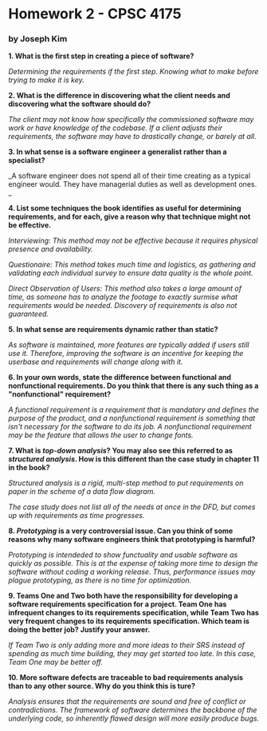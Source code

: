 # Homework 2 - CPSC 4175
### by Joseph Kim
**1. What is the first step in creating a piece of software?**

 _Determining the requirements if the first step. Knowing what to make before trying to make it is key._

**2. What is the difference in discovering what the client needs and discovering what the software should do?**

_The client may not know how specifically the commissioned software may work or have knowledge of the codebase. If a client adjusts their requirements, the software may have to drastically change, or barely at all._

**3. In what sense is a software engineer a generalist rather than a specialist?**

_A software engineer does not spend all of their time creating as a typical engineer would. They have managerial duties as well as development ones. _

**4. List some techniques the book identifies as useful for determining requirements, and for each, give a reason why that technique might not be effective.**

_Interviewing: This method may not be effective because it requires physical presence and availability._ 

_Questionaire: This method takes much time and logistics, as gathering and validating each individual survey to ensure data quality is the whole point._

_Direct Observation of Users: This method also takes a large amount of time, as someone has to analyze the footage to exactly surmise what requirements would be needed. Discovery of requirements is also not guaranteed._ 

**5. In what sense are requirements dynamic rather than static?**

_As software is maintained, more features are typically added if users still use it. Therefore, improving the software is an incentive for keeping the userbase and requirements will change along with it._

**6. In your own words, state the difference between functional and nonfunctional requirements. Do you think that there is any such thing as a "nonfunctional" requirement?**

_A functional requirement is a requirement that is mandatory and defines the purpose of the product, and a nonfunctional requirement is something that isn't necessary for the software to do its job. A nonfunctional requirement may be the feature that allows the user to change fonts._

**7. What is _top-down analysis_? You may also see this referred to as _structured analysis_. How is this different than the case study in chapter 11 in the book?** 

_Structured analysis is a rigid, multi-step method to put requirements on paper in the scheme of a data flow diagram._

_The case study does not list all of the needs at once in the DFD, but comes up with requirements as time progresses._

**8. _Prototyping_ is a very  controversial issue. Can you think of some reasons why many software engineers think that prototyping is harmful?**

_Prototyping is intendeded to show functuality and usable software as quickly as possible. This is at the expense of taking more time to design the software without coding a working release. Thus, performance issues may plague prototyping, as there is no time for optimization._

**9. Teams One and Two both have the responsibility for developing a software requirements specification for a project. Team One has infrequent changes to its requirements specification, while Team Two has very frequent changes to its requirements specification. Which team is doing the better job? Justify your answer.**

_If Team Two is only adding more and more ideas to their SRS instead of spending as much time building, they may get started too late. In this case, Team One may be better off._

**10. More software defects are traceable to bad requirements analysis than to any other source. Why do you think this is ture?**

_Analysis ensures that the requirements are sound and free of conflict or contradictions. The framework of software determines the backbone of the underlying code, so inherently flawed design will more easily produce bugs._